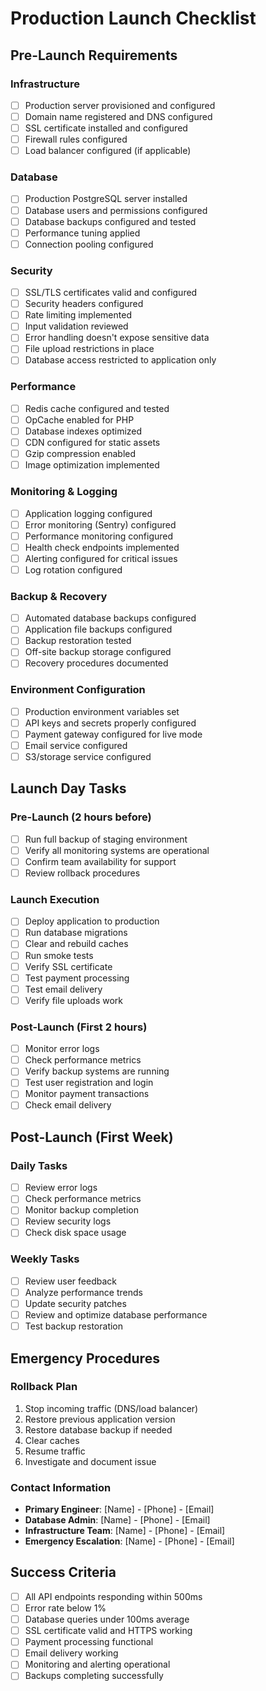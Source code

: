 # Production Launch Checklist

## Pre-Launch Requirements

### Infrastructure
- [ ] Production server provisioned and configured
- [ ] Domain name registered and DNS configured
- [ ] SSL certificate installed and configured
- [ ] Firewall rules configured
- [ ] Load balancer configured (if applicable)

### Database
- [ ] Production PostgreSQL server installed
- [ ] Database users and permissions configured
- [ ] Database backups configured and tested
- [ ] Performance tuning applied
- [ ] Connection pooling configured

### Security
- [ ] SSL/TLS certificates valid and configured
- [ ] Security headers configured
- [ ] Rate limiting implemented
- [ ] Input validation reviewed
- [ ] Error handling doesn't expose sensitive data
- [ ] File upload restrictions in place
- [ ] Database access restricted to application only

### Performance
- [ ] Redis cache configured and tested
- [ ] OpCache enabled for PHP
- [ ] Database indexes optimized
- [ ] CDN configured for static assets
- [ ] Gzip compression enabled
- [ ] Image optimization implemented

### Monitoring & Logging
- [ ] Application logging configured
- [ ] Error monitoring (Sentry) configured
- [ ] Performance monitoring configured
- [ ] Health check endpoints implemented
- [ ] Alerting configured for critical issues
- [ ] Log rotation configured

### Backup & Recovery
- [ ] Automated database backups configured
- [ ] Application file backups configured
- [ ] Backup restoration tested
- [ ] Off-site backup storage configured
- [ ] Recovery procedures documented

### Environment Configuration
- [ ] Production environment variables set
- [ ] API keys and secrets properly configured
- [ ] Payment gateway configured for live mode
- [ ] Email service configured
- [ ] S3/storage service configured

## Launch Day Tasks

### Pre-Launch (2 hours before)
- [ ] Run full backup of staging environment
- [ ] Verify all monitoring systems are operational
- [ ] Confirm team availability for support
- [ ] Review rollback procedures

### Launch Execution
- [ ] Deploy application to production
- [ ] Run database migrations
- [ ] Clear and rebuild caches
- [ ] Run smoke tests
- [ ] Verify SSL certificate
- [ ] Test payment processing
- [ ] Test email delivery
- [ ] Verify file uploads work

### Post-Launch (First 2 hours)
- [ ] Monitor error logs
- [ ] Check performance metrics
- [ ] Verify backup systems are running
- [ ] Test user registration and login
- [ ] Monitor payment transactions
- [ ] Check email delivery

## Post-Launch (First Week)

### Daily Tasks
- [ ] Review error logs
- [ ] Check performance metrics
- [ ] Monitor backup completion
- [ ] Review security logs
- [ ] Check disk space usage

### Weekly Tasks
- [ ] Review user feedback
- [ ] Analyze performance trends
- [ ] Update security patches
- [ ] Review and optimize database performance
- [ ] Test backup restoration

## Emergency Procedures

### Rollback Plan
1. Stop incoming traffic (DNS/load balancer)
2. Restore previous application version
3. Restore database backup if needed
4. Clear caches
5. Resume traffic
6. Investigate and document issue

### Contact Information
- **Primary Engineer**: [Name] - [Phone] - [Email]
- **Database Admin**: [Name] - [Phone] - [Email]
- **Infrastructure Team**: [Name] - [Phone] - [Email]
- **Emergency Escalation**: [Name] - [Phone] - [Email]

## Success Criteria
- [ ] All API endpoints responding within 500ms
- [ ] Error rate below 1%
- [ ] Database queries under 100ms average
- [ ] SSL certificate valid and HTTPS working
- [ ] Payment processing functional
- [ ] Email delivery working
- [ ] Monitoring and alerting operational
- [ ] Backups completing successfully